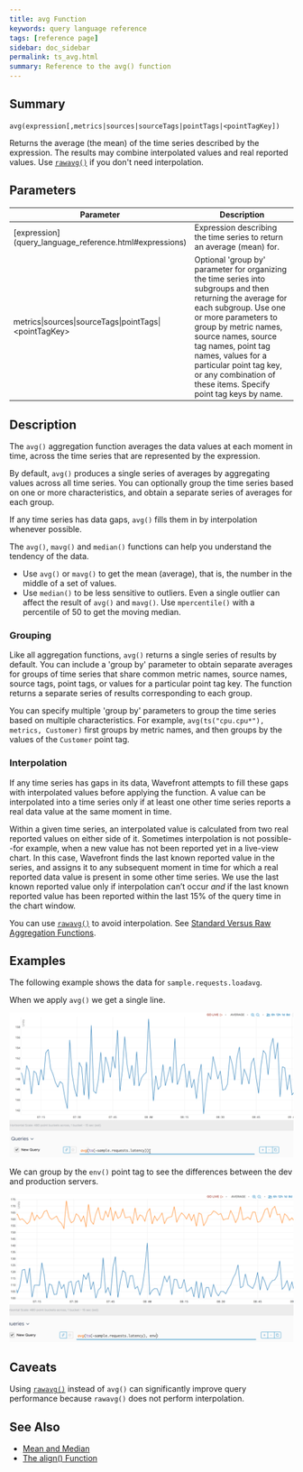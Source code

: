 ```yaml
---
title: avg Function
keywords: query language reference
tags: [reference page]
sidebar: doc_sidebar
permalink: ts_avg.html
summary: Reference to the avg() function
---
```

## Summary
```
avg(expression[,metrics|sources|sourceTags|pointTags|<pointTagKey])
```
Returns the average (the mean) of the time series described by the expression. 
The results may combine interpolated values and real reported values. 
Use [`rawavg()`](ts_rawavg.html) if you don't need interpolation.

## Parameters
<table>
<tbody>
<thead>
<tr><th width="30%">Parameter</th><th width="70%">Description</th></tr>
</thead>
<tr>
<td markdown="span"> [expression](query_language_reference.html#expressions)</td>
<td>Expression describing the time series to return an average (mean) for. </td></tr>
<tr>
<td>metrics&vert;sources&vert;sourceTags&vert;pointTags&vert;&lt;pointTagKey&gt;</td>
<td>Optional 'group by' parameter for organizing the time series into subgroups and then returning the average for each subgroup.
Use one or more parameters to group by metric names, source names, source tag names, point tag names, values for a particular point tag key, or any combination of these items. Specify point tag keys by name.</td>
</tr>
</tbody>
</table>

## Description

The `avg()` aggregation function averages the data values at each moment in time, across the time series that are represented by the expression.  

By default, `avg()` produces a single series of averages by aggregating values across all time series. You can optionally group the time series based on one or more characteristics, and obtain a separate series of averages for each group.

If any time series has data gaps, `avg()` fills them in by interpolation whenever possible. 

The `avg()`, `mavg()` and `median()` functions can help you understand the tendency of the data.

* Use `avg()` or `mavg()` to get the mean (average), that is, the number in the middle of a set of values.
* Use `median()` to be less sensitive to outliers. Even a single outlier can affect the result of `avg()` and `mavg()`. Use `mpercentile()` with a percentile of 50 to get the moving median.


### Grouping

Like all aggregation functions, `avg()` returns a single series of results by default. 
You can include a 'group by' parameter to obtain separate averages for groups of time series that share common metric names, source names, source tags, point tags, or values for a particular point tag key. 
The function returns a separate series of results corresponding to each group.

You can specify multiple 'group by' parameters to group the time series based on multiple characteristics. For example, `avg(ts("cpu.cpu*"), metrics, Customer)` first groups by metric names, and then groups by the values of the `Customer` point tag.


### Interpolation
If any time series has gaps in its data, Wavefront attempts to fill these gaps with interpolated values before applying the function. 
A value can be interpolated into a time series only if at least one other time series reports a real data value at the same moment in time.

Within a given time series, an interpolated value is calculated from two real reported values on either side of it. 
Sometimes interpolation is not possible--for example, when a new value has not been reported yet in a live-view chart. 
In this case, Wavefront finds the last known reported value in the series, and assigns it to any subsequent moment in time for which a real reported data value is present in some other time series. We use the last known reported value only if interpolation can’t occur _and_ if the last known reported value has been reported within the last 15% of the query time in the chart window.

You can use [`rawavg()`](ts_rawavg.html) to avoid interpolation.  See [Standard Versus Raw Aggregation Functions](query_language_aggregate_functions.html).

## Examples
The following example shows the data for `sample.requests.loadavg`.

When we apply `avg()` we get a single line.

![avg](images/ts_avg.png)

We can group by the `env()` point tag to see the differences between the dev and production servers.

![avg grouped](images/ts_avg_grouped.png)

## Caveats

Using [`rawavg()`](ts_rawavg.html) instead of `avg()` can significantly improve query performance because `rawavg()` does not perform interpolation.

## See Also
* [Mean and Median](query_language_statistical_functions_anomalies.html#mean-and-median)
* [The align() Function](https://docs.wavefront.com/query_language_align_function.html)

